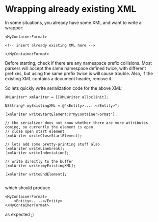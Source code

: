 # Wrapping already existing XML #
In some situations, you already have some XML and want to write a wrapper:

```
<MyContainerFormat>

<!-- insert already existing XML here -->

</MyContainerFormat>
```

Before starting, check if there are any namespace prefix collisions. Most parsers will accept the same namespace defined twice, with different prefixes, but using the same prefix twice is will cause trouble. Also, if the existing XML contains a document header, remove it.

So lets quickly write serialization code for the above XML:

```
XMLWriter* xmlWriter = [[XMLWriter alloc]init];
	
NSString* myExistingXML = @"<Entity>.....</Entity>";
	
[xmlWriter writeStartElement:@"MyContainerFormat"];
	
// the serializer does not know whether there are more attributes coming, so currently the element is open.
// close open start element
[xmlWriter writeCloseStartElement];

// lets add some pretty-printing stuff also
[xmlWriter writeLinebreak];
[xmlWriter writeIndentation];
	
// write directly to the buffer
[xmlWriter write:myExistingXML];
	
[xmlWriter writeEndElement];	
	
```

which should produce

```
<MyContainerFormat>
	<Entity>.....</Entity>
</MyContainerFormat>
```

as expected ;)